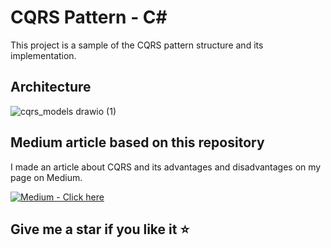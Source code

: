 # CQRS Pattern - C#

This project is a sample of the CQRS pattern structure and its implementation.

## Architecture ##
![cqrs_models drawio (1)](https://user-images.githubusercontent.com/33236928/224794251-25d3e046-a324-406b-9bdf-a3ec905b38ca.png)


## Medium article based on this repository
I made an article about CQRS and its advantages and disadvantages on my page on Medium. 

[![Medium -  Click here](https://img.shields.io/badge/Medium-_Click_here-2ea44f?logo=medium)](https://medium.com/@martinstm)

## Give me a star if you like it :star:


